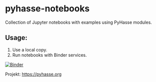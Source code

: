 # pyhasse-notebooks

Collection of Jupyter notebooks with examples using PyHasse modules.

## Usage:

1. Use a local copy.
2. Run notebooks with Binder services.

[![Binder](https://mybinder.org/badge_logo.svg)](https://mybinder.org/v2/gh/cursorius-cursor/pyhasse-notebooks.git/master)

Projekt: https://pyhasse.org

